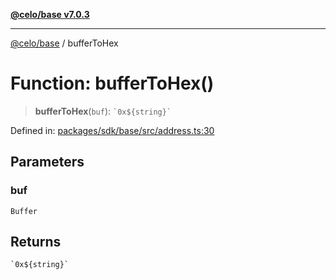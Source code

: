 [**@celo/base v7.0.3**](../README.md)

***

[@celo/base](../README.md) / bufferToHex

# Function: bufferToHex()

> **bufferToHex**(`buf`): `` `0x${string}` ``

Defined in: [packages/sdk/base/src/address.ts:30](https://github.com/celo-org/developer-tooling/blob/master/packages/sdk/base/src/address.ts#L30)

## Parameters

### buf

`Buffer`

## Returns

`` `0x${string}` ``
